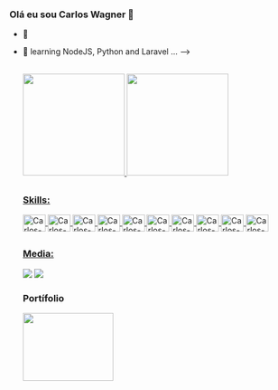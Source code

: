 ### Olá eu sou Carlos Wagner 👋

- 🔭 
- 🌱 learning NodeJS, Python and Laravel ...
-->

  <br/> 

  <div>
  <a href="https://github.com/wagner30023">
  <img height="180em" src="https://github-readme-stats.vercel.app/api?username=wagner30023&show_icons=true&theme=dark&include_all_commits=true&count_private=true"/>
  <img height="180em" src="https://github-readme-stats.vercel.app/api/top-langs/?username=wagner30023&layout=compact&langs_count=7&theme=dark"/>
  </div>
  
  ##
  
  <div style="display: inline_block">
    <h3> Skills: </h3>
    <img align="center" alt="Carlos-JS" height="30" width="40"  src="https://img.icons8.com/color/96/000000/javascript--v1.png"/>
    <img align="center" alt="Carlos-HTML" height="30" width="40" src="https://img.icons8.com/color/48/000000/html-5--v1.png"/>
    <img align="center" alt="Carlos-CSS" height="30" width="40"  src="https://img.icons8.com/color/48/000000/css3.png"/>
    <img align="center" alt="Carlos-NodeJS" height="30" width="40"  src="https://img.icons8.com/color/96/000000/nodejs.png"/>
    <img align="center" alt="Carlos-PHP" height="30" width="40"  src="https://img.icons8.com/color/48/000000/php.png"/>
    <img align="center" alt="Carlos-Laravel" height="30" width="40" src="https://img.icons8.com/fluency/48/000000/laravel.png"/>
    <img  align="center" alt="Carlos-Mysql" height="30" width="40" src="https://img.icons8.com/color/48/000000/mysql-logo.png"/>
    <img align="center" alt="Carlos-Linux" height="30" width="40" src="https://img.icons8.com/color/48/000000/linux--v1.png"/>
    <img align="center" alt="Carlos-Docker-m" height="30" width="40" src="https://img.icons8.com/fluency/48/000000/docker.png"/>
    <img align="center" alt="Carlos-Control-m" height="30" width="40" src="https://data.apkhere.com/88/com.bmc.selfservice.mobile/9.0.20/icon.png!s"/>
  </div>
  
  ##
  
  <div> 
     <h3> Media: </h3>
  <a href="https://instagram.com/carloswmorais" target="_blank"><img src="https://img.shields.io/badge/-Instagram-%23E4405F?style=for-the-badge&logo=instagram&logoColor=white" target="_blank"></a>
  <a href="https://www.linkedin.com/in/carlos-wagner-p-morais-418571b7/" target="_blank"><img src="https://img.shields.io/badge/-LinkedIn-%230077B5?style=for-the-badge&logo=linkedin&logoColor=white" target="_blank"></a> 
    
    <h3> Portífolio </h3>
    <a href="https://wagner30023.github.io/new_portifolio/"> <img height="120" width="160" src="https://st3.depositphotos.com/6064568/12938/v/950/depositphotos_129380768-stock-illustration-man-programmer-hipster-is-working.jpg" target="_blank" /> </a>
    


    
</div>
